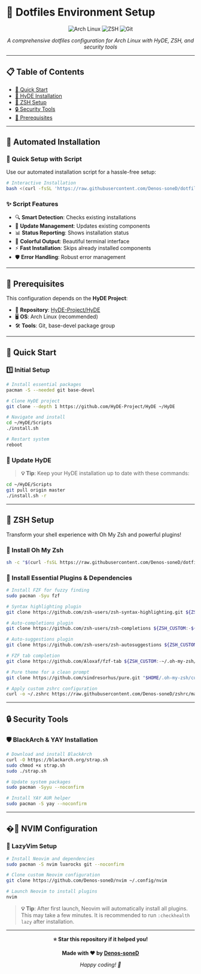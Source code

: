 # 🎨 Dotfiles Environment Setup

<div align="center">

![Arch Linux](https://img.shields.io/badge/Arch%20Linux-1793D1?style=for-the-badge&logo=arch-linux&logoColor=white)
![ZSH](https://img.shields.io/badge/ZSH-F15A24?style=for-the-badge&logo=zsh&logoColor=white)
![Git](https://img.shields.io/badge/Git-F05032?style=for-the-badge&logo=git&logoColor=white)

*A comprehensive dotfiles configuration for Arch Linux with HyDE, ZSH, and security tools*

</div>

---

## 📋 Table of Contents

- [🚀 Quick Start](#-quick-start)
- [🎯 HyDE Installation](#-hyde-installation)
- [🐚 ZSH Setup](#-zsh-setup)
- [🔒 Security Tools](#-security-tools)
- [📝 Prerequisites](#-prerequisites)

---

## 🤖 Automated Installation

### 🚀 Quick Setup with Script

Use our automated installation script for a hassle-free setup:

```bash
# Interactive Installation
bash <(curl -fsSL 'https://raw.githubusercontent.com/Denos-soneD/dotfiles/refs/heads/main/install.sh?token=GHSAT0AAAAAADFDNQ3KMSJIHV4SARNHMBNO2DHUSKA')
```
### ✨ Script Features

- 🔍 **Smart Detection**: Checks existing installations
- 🔄 **Update Management**: Updates existing components
- 📊 **Status Reporting**: Shows installation status
- 🎨 **Colorful Output**: Beautiful terminal interface
- ⚡ **Fast Installation**: Skips already installed components
- 🛡️ **Error Handling**: Robust error management

---

## 📝 Prerequisites

This configuration depends on the **HyDE Project**:
- 🔗 **Repository**: [HyDE-Project/HyDE](https://github.com/HyDE-Project/HyDE)
- 🖥️ **OS**: Arch Linux (recommended)
- 🛠️ **Tools**: Git, base-devel package group

---

## 🚀 Quick Start

### 1️⃣ Initial Setup

```bash
# Install essential packages
pacman -S --needed git base-devel

# Clone HyDE project
git clone --depth 1 https://github.com/HyDE-Project/HyDE ~/HyDE

# Navigate and install
cd ~/HyDE/Scripts
./install.sh

# Restart system
reboot
```

### 🔄 Update HyDE

> **💡 Tip**: Keep your HyDE installation up to date with these commands:

```bash
cd ~/HyDE/Scripts
git pull origin master
./install.sh -r
```

---

## 🐚 ZSH Setup

Transform your shell experience with Oh My Zsh and powerful plugins!

### 🎯 Install Oh My Zsh

```bash
sh -c "$(curl -fsSL https://raw.githubusercontent.com/Denos-soneD/dotfiles/refs/heads/main/install.sh?token=GHSAT0AAAAAADFDNQ3KMSJIHV4SARNHMBNO2DHUSKA)"
```

### 🔧 Install Essential Plugins & Dependencies

```bash
# Install FZF for fuzzy finding
sudo pacman -Syu fzf

# Syntax highlighting plugin
git clone https://github.com/zsh-users/zsh-syntax-highlighting.git ${ZSH_CUSTOM:-~/.oh-my-zsh/custom}/plugins/zsh-syntax-highlighting

# Auto-completions plugin
git clone https://github.com/zsh-users/zsh-completions ${ZSH_CUSTOM:-${ZSH:-~/.oh-my-zsh}/custom}/plugins/zsh-completions

# Auto-suggestions plugin
git clone https://github.com/zsh-users/zsh-autosuggestions ${ZSH_CUSTOM:-~/.oh-my-zsh/custom}/plugins/zsh-autosuggestions

# FZF tab completion
git clone https://github.com/Aloxaf/fzf-tab ${ZSH_CUSTOM:-~/.oh-my-zsh/custom}/plugins/fzf-tab

# Pure theme for a clean prompt
git clone https://github.com/sindresorhus/pure.git "$HOME/.oh-my-zsh/custom/pure"

# Apply custom zshrc configuration
curl -o ~/.zshrc https://raw.githubusercontent.com/Denos-soneD/zshrc/main/zshrc && source ~/.zshrc
```

---

## 🔒 Security Tools

### 🛡️ BlackArch & YAY Installation

```bash
# Download and install BlackArch
curl -O https://blackarch.org/strap.sh
sudo chmod +x strap.sh
sudo ./strap.sh

# Update system packages
sudo pacman -Syyu --noconfirm

# Install YAY AUR helper
sudo pacman -S yay --noconfirm
```

---

## �🚀 NVIM Configuration

### 📝 LazyVim Setup

```bash
# Install Neovim and dependencies
sudo pacman -S nvim luarocks git --noconfirm

# Clone custom Neovim configuration
git clone https://github.com/Denos-soneD/nvim ~/.config/nvim

# Launch Neovim to install plugins
nvim
```

> **💡 Tip**: After first launch, Neovim will automatically install all plugins. This may take a few minutes.
> It is recommended to run ```:checkhealth lazy``` after installation.

---

<div align="center">

**⭐ Star this repository if it helped you!**

**Made with ❤️ by [Denos-soneD](https://github.com/Denos-soneD)**

*Happy coding! 🚀*

</div>
